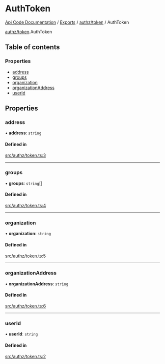 # AuthToken
 
[Api Code Documentation](../README.md) / [Exports](../modules.md) / [authz/token](../modules/authz_token.md) / AuthToken

[authz/token](../modules/authz_token.md).AuthToken

## Table of contents

### Properties

- [address](authz_token.AuthToken.md#address)
- [groups](authz_token.AuthToken.md#groups)
- [organization](authz_token.AuthToken.md#organization)
- [organizationAddress](authz_token.AuthToken.md#organizationaddress)
- [userId](authz_token.AuthToken.md#userid)

## Properties

### address

• **address**: `string`

#### Defined in

[src/authz/token.ts:3](https://github.com/openkfw/TruBudget/blob/b9aaff0/api/src/authz/token.ts#L3)

___

### groups

• **groups**: `string`[]

#### Defined in

[src/authz/token.ts:4](https://github.com/openkfw/TruBudget/blob/b9aaff0/api/src/authz/token.ts#L4)

___

### organization

• **organization**: `string`

#### Defined in

[src/authz/token.ts:5](https://github.com/openkfw/TruBudget/blob/b9aaff0/api/src/authz/token.ts#L5)

___

### organizationAddress

• **organizationAddress**: `string`

#### Defined in

[src/authz/token.ts:6](https://github.com/openkfw/TruBudget/blob/b9aaff0/api/src/authz/token.ts#L6)

___

### userId

• **userId**: `string`

#### Defined in

[src/authz/token.ts:2](https://github.com/openkfw/TruBudget/blob/b9aaff0/api/src/authz/token.ts#L2)
